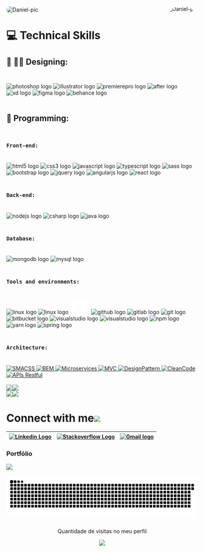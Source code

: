 <img align="center" alt="Daniel-pic" height="80" style="border-radius:50px;" src="https://cdn.discordapp.com/attachments/892047192632725524/912858934480621568/ASS_-_Lobinho_..png?width=200&height=200">

<img align="right" alt="Daniel-pic" height="150" style="border-radius:50px;" src="https://octocat-generator-assets.githubusercontent.com/my-octocat-1632780907576.png">

# 💻 Technical Skills

## 🎨 ✍🏼 Designing: <br/></br>

<div align="left"> 
  <img src="https://cdn.jsdelivr.net/gh/devicons/devicon/icons/photoshop/photoshop-line.svg" height="40" width="52" alt="photoshop logo" />
  <img src="https://cdn.jsdelivr.net/gh/devicons/devicon/icons/illustrator/illustrator-line.svg" height="40" width="52" alt="illustrator logo"/>
  <img src="https://cdn.jsdelivr.net/gh/devicons/devicon/icons/premierepro/premierepro-original.svg" height="40" width="52" alt="premierepro logo" />
  <img src="https://cdn.jsdelivr.net/gh/devicons/devicon/icons/aftereffects/aftereffects-original.svg" height="40" width="52" alt="after logo" />                         <img src="https://cdn.jsdelivr.net/gh/devicons/devicon/icons/xd/xd-line.svg" height="40" width="52" alt="xd logo"/>
  <img src="https://cdn.jsdelivr.net/gh/devicons/devicon/icons/figma/figma-original.svg" height="40" width="52" alt="figma logo"/>
  <img src="https://cdn.jsdelivr.net/gh/devicons/devicon/icons/behance/behance-original.svg" height="40" width="52" alt="behance logo"  />
</div>

<br/>

## 💬 Programming: <br/></br>

### `Front-end:` </br></br>

<div align="left">
  <img src="https://cdn.jsdelivr.net/gh/devicons/devicon/icons/html5/html5-original.svg" height="40" width="52" alt="html5 logo"  />
  <img src="https://cdn.jsdelivr.net/gh/devicons/devicon/icons/css3/css3-original.svg" height="40" width="52" alt="css3 logo"  />
  <img src="https://cdn.jsdelivr.net/gh/devicons/devicon/icons/javascript/javascript-original.svg" height="40" width="52" alt="javascript logo"  />
  <img src="https://cdn.jsdelivr.net/gh/devicons/devicon/icons/typescript/typescript-original.svg" height="40" width="52" alt="typescript logo"  />
  <img src="https://cdn.jsdelivr.net/gh/devicons/devicon/icons/sass/sass-original.svg" height="40" width="52" alt="sass logo"  />
  <img src="https://cdn.jsdelivr.net/gh/devicons/devicon/icons/bootstrap/bootstrap-original.svg" height="40" width="52" alt="bootstrap logo"  />
  <img src="https://cdn.jsdelivr.net/gh/devicons/devicon/icons/jquery/jquery-original.svg" height="40" width="52" alt="jquery logo"  />
  <img src="https://cdn.jsdelivr.net/gh/devicons/devicon/icons/angularjs/angularjs-original.svg"  height="40" width="52" alt="angularjs logo" />
  <img src="https://cdn.jsdelivr.net/gh/devicons/devicon/icons/react/react-original.svg" height="40" width="52" alt="react logo"  />
</div>

</br>

### `Back-end:` <br/><br/>

<div align="left">
  <img src="https://cdn.jsdelivr.net/gh/devicons/devicon/icons/nodejs/nodejs-original.svg" height="40" width="52" alt="nodejs logo"  />
 <img src="https://cdn.jsdelivr.net/gh/devicons/devicon/icons/csharp/csharp-original.svg" height="40" width="52" alt="csharp logo"/>
 <img src="https://cdn.jsdelivr.net/gh/devicons/devicon/icons/java/java-original.svg" height="40" width="52" alt="java logo"/>
</div>

</br>

### `Database:` <br/><br/>

<div align="left">
   <img src="https://cdn.jsdelivr.net/gh/devicons/devicon/icons/mongodb/mongodb-original.svg" height="40" width="52" alt="mongodb logo"  />
  <img src="https://cdn.jsdelivr.net/gh/devicons/devicon/icons/mysql/mysql-original-wordmark.svg" height="40" width="52" alt="mysql logo" />
</div>

</br>

### `Tools and environments:` <br/><br/>

<div align="left">
    <img src="https://cdn.jsdelivr.net/gh/devicons/devicon/icons/linux/linux-original.svg" height="40" width="52" alt="linux logo" />
    <img src="https://cdn.jsdelivr.net/gh/devicons/devicon/icons/ubuntu/ubuntu-plain.svg" height="40" width="52" alt="linux logo" />
<svg viewBox="0 0 128 128" height="40" width="52">
<g fill="#fff"><path fill-rule="evenodd" clip-rule="evenodd" d="M64 5.103c-33.347 0-60.388 27.035-60.388 60.388 0 26.682 17.303 49.317 41.297 57.303 3.017.56 4.125-1.31 4.125-2.905 0-1.44-.056-6.197-.082-11.243-16.8 3.653-20.345-7.125-20.345-7.125-2.747-6.98-6.705-8.836-6.705-8.836-5.48-3.748.413-3.67.413-3.67 6.063.425 9.257 6.223 9.257 6.223 5.386 9.23 14.127 6.562 17.573 5.02.542-3.903 2.107-6.568 3.834-8.076-13.413-1.525-27.514-6.704-27.514-29.843 0-6.593 2.36-11.98 6.223-16.21-.628-1.52-2.695-7.662.584-15.98 0 0 5.07-1.623 16.61 6.19C53.7 35 58.867 34.327 64 34.304c5.13.023 10.3.694 15.127 2.033 11.526-7.813 16.59-6.19 16.59-6.19 3.287 8.317 1.22 14.46.593 15.98 3.872 4.23 6.215 9.617 6.215 16.21 0 23.194-14.127 28.3-27.574 29.796 2.167 1.874 4.097 5.55 4.097 11.183 0 8.08-.07 14.583-.07 16.572 0 1.607 1.088 3.49 4.148 2.897 23.98-7.994 41.263-30.622 41.263-57.294C124.388 32.14 97.35 5.104 64 5.104z"></path><path d="M26.484 91.806c-.133.3-.605.39-1.035.185-.44-.196-.685-.605-.543-.906.13-.31.603-.395 1.04-.188.44.197.69.61.537.91zm2.446 2.729c-.287.267-.85.143-1.232-.28-.396-.42-.47-.983-.177-1.254.298-.266.844-.14 1.24.28.394.426.472.984.17 1.255zM31.312 98.012c-.37.258-.976.017-1.35-.52-.37-.538-.37-1.183.01-1.44.373-.258.97-.025 1.35.507.368.545.368 1.19-.01 1.452zm3.261 3.361c-.33.365-1.036.267-1.552-.23-.527-.487-.674-1.18-.343-1.544.336-.366 1.045-.264 1.564.23.527.486.686 1.18.333 1.543zm4.5 1.951c-.147.473-.825.688-1.51.486-.683-.207-1.13-.76-.99-1.238.14-.477.823-.7 1.512-.485.683.206 1.13.756.988 1.237zm4.943.361c.017.498-.563.91-1.28.92-.723.017-1.308-.387-1.315-.877 0-.503.568-.91 1.29-.924.717-.013 1.306.387 1.306.88zm4.598-.782c.086.485-.413.984-1.126 1.117-.7.13-1.35-.172-1.44-.653-.086-.498.422-.997 1.122-1.126.714-.123 1.354.17 1.444.663zm0 0"></path></g>
</svg>
      <img src="https://cdn.jsdelivr.net/gh/devicons/devicon/icons/github/github-original.svg" height="40" width="52" alt="github logo"  />
      <img src="https://cdn.jsdelivr.net/gh/devicons/devicon/icons/gitlab/gitlab-original.svg" height="40" width="52" alt="gitlab logo"  />
      <img src="https://cdn.jsdelivr.net/gh/devicons/devicon/icons/git/git-original.svg" height="40" width="52" alt="git logo"  />
      <img src="https://cdn.jsdelivr.net/gh/devicons/devicon/icons/bitbucket/bitbucket-original.svg" height="40" width="52" alt="bitbucket logo"  />
      <img src="https://cdn.jsdelivr.net/gh/devicons/devicon/icons/visualstudio/visualstudio-plain.svg" height="40" width="52" alt="visualstudio logo"  />
      <img src="https://cdn.jsdelivr.net/gh/devicons/devicon/icons/vscode/vscode-original.svg" height="40" width="52" alt="visualstudio logo"/>
      <img src="https://cdn.jsdelivr.net/gh/devicons/devicon/icons/npm/npm-original-wordmark.svg" height="40" width="52" alt="npm logo" />
      <img src="https://cdn.jsdelivr.net/gh/devicons/devicon/icons/yarn/yarn-original.svg" height="40" width="52" alt="yarn logo" />
      <img src="https://cdn.jsdelivr.net/gh/devicons/devicon/icons/spring/spring-original.svg" height="40" width="52" alt="spring logo"/>
</div>

</br>

### `Architecture:` <br/><br/>

<div align="left">
<a href="#">
      <img alt="SMACSS" src="https://img.shields.io/badge/SMACSS-gray.svg?style=for-the-badge" />
</a>
	<a href="#">
      <img alt="BEM" src="https://img.shields.io/badge/BEM-gray.svg?style=for-the-badge" />
</a>
<a href="#">
      <img alt="Microservices" src="https://img.shields.io/badge/Microservices-gray.svg?style=for-the-badge" />
</a>
<a href="#">
      <img alt="MVC" src="https://img.shields.io/badge/MVC-gray.svg?style=for-the-badge" />
</a>
<a href="#">
      <img alt="DesignPattern" src="https://img.shields.io/badge/DesignPattern-gray.svg?style=for-the-badge" />
</a>
<a href="#">
      <img alt="CleanCode" src="https://img.shields.io/badge/CleanCode-gray.svg?style=for-the-badge" />
</a>
<a href="#">
      <img alt="APIs Restful" src="https://img.shields.io/badge/APIs%20Restful-gray.svg?style=for-the-badge" />
</a>
</div>
<br/>

<!-- <div align="center" >
	<a href="https://github.com/lobinhodev"></a>
</div> -->

<div style="display:flex" align="left">
    <img src="https://github-readme-stats.vercel.app/api?username=lobinhodev&show_icons=true&theme=midnight-purple&include_all_commits=true"/>
	<!--&include_all_commits=true&count_private=true-->
    <img src="https://github-readme-streak-stats.herokuapp.com/?user=lobinhodev&theme=midnight-purple"/>
<!--<img height="100em" src="https://github-readme-stats.vercel.app/api/top-langs/?username=lobinhodev&theme=midnight-purple"/> -->
</div>

<div style="display:flex" align="left">
     <img src="https://github-readme-stats.vercel.app/api/top-langs/?username=lobinhodev&layout=compact&langs_count=7&theme=midnight-purple"/>
     <img src="https://activity-graph.herokuapp.com/graph?username=lobinhodev&theme=midnight-purple"/>
</div>

# Connect with me<img src="https://github.com/TheDudeThatCode/TheDudeThatCode/blob/master/Assets/Handshake.gif" height="32px">

| [<img src="https://github.com/TheDudeThatCode/TheDudeThatCode/blob/master/Assets/Linkedin.svg" alt="Linkedin Logo" width="32">](https://www.linkedin.com/in/lobinhodev/) | [<img src="https://cdn.svgporn.com/logos/stackoverflow-icon.svg" alt="Stackoverflow Logo" width="28">](https://stackoverflow.com/users/17020212/lobinhodev) | [<img src="https://github.com/TheDudeThatCode/TheDudeThatCode/blob/master/Assets/Gmail.svg" alt="Gmail logo" height="32">](mailto:contatolobinhodev@gmail.com) |
| :----------------------------------------------------------------------------------------------------------------------------------------------------------------------: | :------------------------------------------------------------------------------------------------------------------------------------------------: | :------------------------------------------------------------------------------------------------------------------------------------------------------------: |

<!--[<img src="https://github.com/TheDudeThatCode/TheDudeThatCode/blob/master/Assets/Instagram.svg" alt="instagram logo" width="32">](https://www.instagram.com/robotdeveloper/) |-->

### Portfólio

<div>
	<a href="https://lobinhodev.github.io/Portfolio-lobinhodev/" >
		<img width="500px" src="https://img.shields.io/badge/website-000000?style=for-the-badge&logo=About.me&logoColor=white">
	</a>
</div>

![Snake animation](https://github.com/lobinhodev/lobinhodev/blob/output/github-contribution-grid-snake.svg)

###

<p align="center"> Quantidade  de visitas no meu perfil  </p>
<p align="center">   <img alingn="center" src="https://profile-counter.glitch.me/lobinhodev/count.svg" />

</div>
